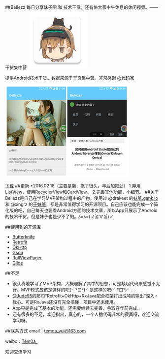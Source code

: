 ##Bellezz
		每日分享妹子图 和 技术干货，还有供大家中午休息的休闲视频。——干货集中营
![icon](/app/src/main/res/mipmap-xxxhdpi/ic_launcher.png "")
		
提供Android技术干货。数据来源于[干货集中营](http://gank.io/)。非常感谢 [@代码家](http://weibo.com/u/1628291124?topnav=1&wvr=6&topsug=1&is_all=1)

![img](/screenshots/screenshot.jpg "")

[下载](http://fir.im/bellezza)
##更新
*2016.02.18（主要是懒，拖了很久，年后加把劲）
1.弃用ListView，使用RecyclerView和CardView。
2.完善其他功能，小细节。
##关于
Bellezz是自己在学习MVP架构过程中的产物。使用过 @drakeet 的[妹纸.gank.io](https://github.com/drakeet/Meizhi)和 @xingrz 的[干妹纸](https://github.com/xingrz/GankMeizhi)，都是非常值得学习的开源项目。自己应该也能完成一个简化版的吧，自己每天也要看Android方面的技术文章，所以App只展示了Android的技术干货，但是妹子也是少不了的。ε=ε=(ノ≧∇≦)ノ

##使用到的开源库
* [Butterknife](https://github.com/JakeWharton/butterknife)
* [Retrofit](https://github.com/square/retrofit)
* [OkHttp](https://github.com/square/okhttp)
* [Gson](https://github.com/google/gson)
* [RollViewPager](https://github.com/Jude95/RollViewPager)
* [Glide](https://github.com/bumptech/glide)

##不足
* 很认真地学习了MVP架构，大概理解了其中的思想，可是敲起代码来感觉不太行。MVP模式应该是这样的吧(╯°口°)╯是这样的吧(╯°口°)╯...
* [@Jude95](https://github.com/Jude95)的那句“Retrofit+OkHttp+RxJava配合框架打出成吨的输出”深入♂我心。可是RxJava还没有完全搞懂，项目中还未使用。
* App只是完成了基本的功能，还需要继续去完善，争取在年前完成。
* 还有很多的不足，欢迎指出，真心的，一个人撸代码非常的寂寞呀，欢迎交流学习呀。

##联系方式
email：temoa_yui@163.com

weibo：[Tem0a_](http://weibo.com/lailaizuiaiyiyi/profile?rightmod=1&wvr=6&mod=personinfo)

欢迎交流学习